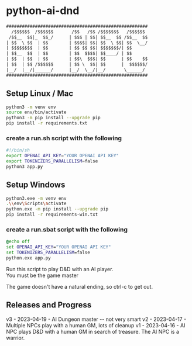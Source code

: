 # python-ai-dnd

```txt
######################################################
  /$$$$$$  /$$$$$$       /$$   /$$ /$$$$$$$   /$$$$$$ 
 /$$__  $$|_  $$_/      | $$$ | $$| $$__  $$ /$$__  $$
| $$  \ $$  | $$        | $$$$| $$| $$  \ $$| $$  \__/
| $$$$$$$$  | $$        | $$ $$ $$| $$$$$$$/| $$      
| $$__  $$  | $$        | $$  $$$$| $$____/ | $$      
| $$  | $$  | $$        | $$\  $$$| $$      | $$    $$
| $$  | $$ /$$$$$$      | $$ \  $$| $$      |  $$$$$$/
|__/  |__/|______/      |__/  \__/|__/       \______/ 
######################################################
```

## Setup Linux / Mac
```sh
python3 -m venv env
source env/bin/activate
python3 -m pip install --upgrade pip
pip install -r requirements.txt
```


### create a run.sh script with the following
```sh
#!/bin/sh
export OPENAI_API_KEY="YOUR OPENAI API KEY"
export TOKENIZERS_PARALLELISM=false
python3 app.py
```

## Setup Windows
```sh
python3.exe -m venv env
.\\env\Scripts\activate
python.exe -m pip install --upgrade pip
pip install -r requirements-win.txt
```
### create a run.sbat script with the following
```bat
@echo off
set OPENAI_API_KEY="YOUR OPENAI API KEY"
set TOKENIZERS_PARALLELISM=false
python.exe app.py
```



Run this script to play D&D with an AI player.  
You must be the game master

The game doesn't have a natural ending, so ctrl-c to get out.


## Releases and Progress


v3 - 2023-04-19 - AI Dungeon master -- not very smart
v2 - 2023-04-17 - Multiple NPCs play with a human GM, lots of cleanup
v1 - 2023-04-16 - AI NPC plays D&D with a human GM in search of treasure. The AI NPC is a warrior.